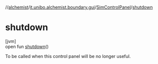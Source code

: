 //[alchemist](../../../index.md)/[it.unibo.alchemist.boundary.gui](../index.md)/[SimControlPanel](index.md)/[shutdown](shutdown.md)

# shutdown

[jvm]\
open fun [shutdown](shutdown.md)()

To be called when this control panel will be no longer useful.

